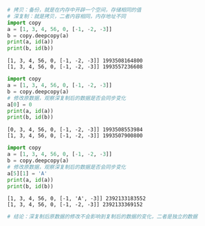 ```python
# 拷贝：备份，就是在内存中开辟一个空间，存储相同的值
# 深复制：就是拷贝，二者内容相同，内存地址不同
import copy
a = [1, 3, 4, 56, 0, [-1, -2, -3]]
b = copy.deepcopy(a)
print(a, id(a))
print(b, id(b))
```

    [1, 3, 4, 56, 0, [-1, -2, -3]] 1993508164800
    [1, 3, 4, 56, 0, [-1, -2, -3]] 1993557236608
    


```python
import copy
a = [1, 3, 4, 56, 0, [-1, -2, -3]]
b = copy.deepcopy(a)
# 修改原数据，观察深复制后的数据是否会同步变化
a[0] = 0
print(a, id(a))
print(b, id(b))
```

    [0, 3, 4, 56, 0, [-1, -2, -3]] 1993508553984
    [1, 3, 4, 56, 0, [-1, -2, -3]] 1993507900800
    


```python
import copy
a = [1, 3, 4, 56, 0, [-1, -2, -3]]
b = copy.deepcopy(a)
# 修改原数据，观察深复制后的数据是否会同步变化
a[5][1] = 'A'
print(a, id(a))
print(b, id(b))
```

    [1, 3, 4, 56, 0, [-1, 'A', -3]] 2392133183552
    [1, 3, 4, 56, 0, [-1, -2, -3]] 2392133369152
    


```python
# 结论：深复制后原数据的修改不会影响到复制后的数据的变化，二者是独立的数据
```
